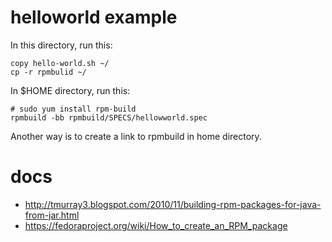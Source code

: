 # helloworld example
In this directory, run this:
```
copy hello-world.sh ~/
cp -r rpmbulid ~/
```

In $HOME directory, run this:
```
# sudo yum install rpm-build
rpmbuild -bb rpmbuild/SPECS/hellowworld.spec
```

Another way is to create a link to rpmbuild in home directory.

# docs
* http://tmurray3.blogspot.com/2010/11/building-rpm-packages-for-java-from-jar.html
* https://fedoraproject.org/wiki/How_to_create_an_RPM_package
